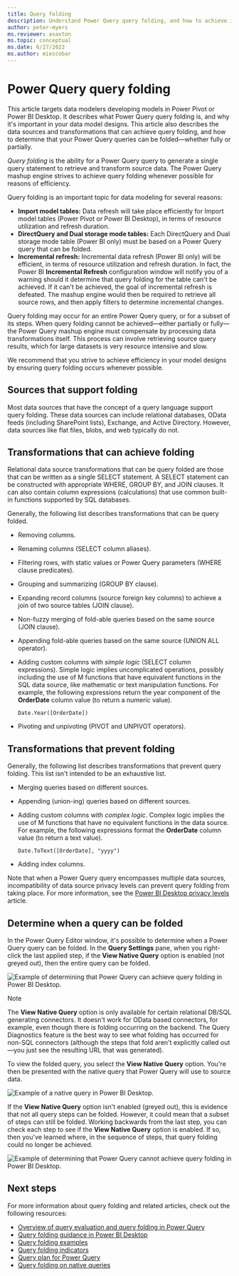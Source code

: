 ```yaml
---
title: Query folding
description: Understand Power Query query folding, and how to achieve it.
author: peter-myers
ms.reviewer: asaxton
ms.topic: conceptual
ms.date: 6/27/2022
ms.author: miescobar
---
```


# Power Query query folding

This article targets data modelers developing models in Power Pivot or Power BI Desktop. It describes what Power Query query folding is, and why it's important in your data model designs. This article also describes the data sources and transformations that can achieve query folding, and how to determine that your Power Query queries can be folded—whether fully or partially.

_Query folding_ is the ability for a Power Query query to generate a single query statement to retrieve and transform source data. The Power Query mashup engine strives to achieve query folding whenever possible for reasons of efficiency.

Query folding is an important topic for data modeling for several reasons:

- **Import model tables:** Data refresh will take place efficiently for Import model tables (Power Pivot or Power BI Desktop), in terms of resource utilization and refresh duration.
- **DirectQuery and Dual storage mode tables:** Each DirectQuery and Dual storage mode table (Power BI only) must be based on a Power Query query that can be folded.
- **Incremental refresh:** Incremental data refresh (Power BI only) will be efficient, in terms of resource utilization and refresh duration. In fact, the Power BI **Incremental Refresh** configuration window will notify you of a warning should it determine that query folding for the table can't be achieved. If it can't be achieved, the goal of incremental refresh is defeated. The mashup engine would then be required to retrieve all source rows, and then apply filters to determine incremental changes.

Query folding may occur for an entire Power Query query, or for a subset of its steps. When query folding cannot be achieved—either partially or fully—the Power Query mashup engine must compensate by processing data transformations itself. This process can involve retrieving source query results, which for large datasets is very resource intensive and slow.

We recommend that you strive to achieve efficiency in your model designs by ensuring query folding occurs whenever possible.

## Sources that support folding

Most data sources that have the concept of a query language support query folding. These data sources can include relational databases, OData feeds (including SharePoint lists), Exchange, and Active Directory. However, data sources like flat files, blobs, and web typically do not.

## Transformations that can achieve folding

Relational data source transformations that can be query folded are those that can be written as a single SELECT statement. A SELECT statement can be constructed with appropriate WHERE, GROUP BY, and JOIN clauses. It can also contain column expressions (calculations) that use common built-in functions supported by SQL databases.

Generally, the following list describes transformations that can be query folded.

- Removing columns.
- Renaming columns (SELECT column aliases).
- Filtering rows, with static values or Power Query parameters (WHERE clause predicates).
- Grouping and summarizing (GROUP BY clause).
- Expanding record columns (source foreign key columns) to achieve a join of two source tables (JOIN clause).
- Non-fuzzy merging of fold-able queries based on the same source (JOIN clause).
- Appending fold-able queries based on the same source (UNION ALL operator).
- Adding custom columns with _simple logic_ (SELECT column expressions). Simple logic implies uncomplicated operations, possibly including the use of M functions that have equivalent functions in the SQL data source, like mathematic or text manipulation functions. For example, the following expressions return the year component of the **OrderDate** column value (to return a numeric value).

    ```powerquery-m
    Date.Year([OrderDate])
    ```

- Pivoting and unpivoting (PIVOT and UNPIVOT operators).

## Transformations that prevent folding

Generally, the following list describes transformations that prevent query folding. This list isn't intended to be an exhaustive list.

- Merging queries based on different sources.
- Appending (union-ing) queries based on different sources.
- Adding custom columns with _complex logic_. Complex logic implies the use of M functions that have no equivalent functions in the data source. For example, the following expressions format the **OrderDate** column value (to return a text value).

    ```powerquery-m
    Date.ToText([OrderDate], "yyyy")
    ```

- Adding index columns.

Note that when a Power Query query encompasses multiple data sources, incompatibility of data source privacy levels can prevent query folding from taking place. For more information, see the [Power BI Desktop privacy levels](/power-bi/desktop-privacy-levels) article.

## Determine when a query can be folded

In the Power Query Editor window, it's possible to determine when a Power Query query can be folded. In the **Query Settings** pane, when you right-click the last applied step, if the **View Native Query** option is enabled (not greyed out), then the entire query can be folded.

![Example of determining that Power Query can achieve query folding in Power BI Desktop.](media/power-query-folding/query-folding-example.png)

>[!Note]
> The **View Native Query** option is only available for certain relational DB/SQL generating connectors. It doesn't work for OData based connectors, for example, even though there is folding occurring on the backend. The Query Diagnostics feature is the best way to see what folding has occurred for non-SQL connectors (although the steps that fold aren't explicitly called out&mdash;you just see the resulting URL that was generated).

To view the folded query, you select the **View Native Query** option. You're then be presented with the native query that Power Query will use to source data.

![Example of a native query in Power BI Desktop.](media/power-query-folding/native-query-example.png)

If the **View Native Query** option isn't enabled (greyed out), this is evidence that not all query steps can be folded. However, it could mean that a subset of steps can still be folded. Working backwards from the last step, you can check each step to see if the **View Native Query** option is enabled. If so, then you've learned where, in the sequence of steps, that query folding could no longer be achieved.

![Example of determining that Power Query cannot achieve query folding in Power BI Desktop.](media/power-query-folding/query-folding-not-example.png)

## Next steps

For more information about query folding and related articles, check out the following resources:

- [Overview of query evaluation and query folding in Power Query](query-folding-basics.md)
- [Query folding guidance in Power BI Desktop](/power-bi/guidance/power-query-folding)
- [Query folding examples](query-folding-examples.md)
- [Query folding indicators](step-folding-indicators.md)
- [Query plan for Power Query](query-plan.md)
- [Query folding on native queries](native-query-folding.md)
